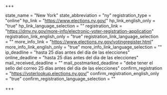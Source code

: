 +++

state_name = "New York"
state_abbreviation = "ny"
registration_type = "online"
hp_link = "https://www.elections.ny.gov/"
hp_link_english_only = "true"
hp_link_language_selection = ""
registration_link = "https://dmv.ny.gov/more-info/electronic-voter-registration-application"
registration_link_english_only = "true"
registration_link_language_selection = ""
more_info_link = "https://www.elections.ny.gov/votingregister.html"
more_info_link_english_only = "true"
more_info_link_language_selection = ""
ip_deadline = "hasta 25 días antes del día de las elecciones"
online_deadline = "hasta 25 días antes del día de las elecciones"
mail_received_deadline = ""
mail_postmarked_deadline = "debe tener el sello del correo 25 días antes del día de las elecciones"
confirm_registration = "https://voterlookup.elections.ny.gov/"
confirm_registration_english_only = "true"
confirm_registration_language_selection = ""

+++